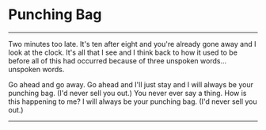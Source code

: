 # Punching Bag

---

Two minutes too late. It's ten after eight 
and you're already gone away and 
I look at the clock. It's all that I see 
and I think back to how it used to be 
before all of this had occurred 
because of three unspoken words...
unspoken words. 

Go ahead and go away. 
Go ahead and I'll just stay and 
I will always be your punching bag. (I'd never sell you out.) 
You never ever say a thing. 
How is this happening to me? 
I will always be your punching bag. (I'd never sell you out.) 

---
